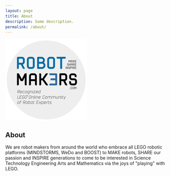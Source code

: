 ```yaml
---
layout: page
title: About
description: Some description.
permalink: /about/
---
```


<img width="256" height="256" itemprop="image" class="img-rounded" src="/assets/img/logo-sq.jpg" alt="Your Name">

## About

We are robot makers from around the world who embrace all LEGO robotic platforms (MINDSTORMS, WeDo and BOOST) to MAKE robots, SHARE our passion and INSPIRE generations to come to be interested in Science Technology Engineering Arts and Mathematics via the joys of "playing" with LEGO.
